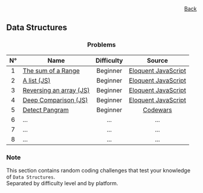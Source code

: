 <p align="right">
  <a href="/README.md">Back</a>
</p>

<h2>Data Structures</h2>

<h3 align="center">Problems</h3>

<div align="center">

| N° | Name	| Difficulty | Source |
|:---: |---	|:---:	|:---:	|
| 1 | [The sum of a Range](./the-sum-of-a-range/)	| Beginner | [Eloquent JavaScript](https://eloquentjavascript.net/code/#4.1)	|
| 2 | [A list (JS)](./a-list/)	| Beginner | [Eloquent JavaScript](https://eloquentjavascript.net/code/#4.3) |
| 3 | [Reversing an array (JS)](./reversing-an-array/) | Beginner | [Eloquent JavaScript](https://eloquentjavascript.net/code/#4.2) |
| 4 | [Deep Comparison (JS)](./deep-comparison/) | Beginner | [Eloquent JavaScript](https://eloquentjavascript.net/code/#4.4) |
| 5 | [Detect Pangram](./detect-pangram/) | Beginner | [Codewars](https://www.codewars.com/kata/545cedaa9943f7fe7b000048) |
| 6 | ... | ... | ... |
| 7 | ... | ... | ... |
| 8 | ... | ... | ... |

</div>

<h3>Note</h3>

<p>
  This section contains random coding challenges that test your knowledge of <code>Data Structures</code>.<br> Separated by difficulty level and by platform.
</p>
